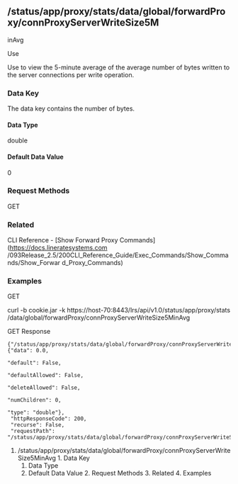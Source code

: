 ## /status/app/proxy/stats/data/global/forwardProxy/connProxyServerWriteSize5M
inAvg

Use

Use to view the 5-minute average of the average number of bytes written to the
server connections per write operation.

### Data Key

The data key contains the number of bytes.

#### Data Type

double

#### Default Data Value

0

### Request Methods

GET

### Related

CLI Reference - [Show Forward Proxy Commands](https://docs.lineratesystems.com
/093Release_2.5/200CLI_Reference_Guide/Exec_Commands/Show_Commands/Show_Forwar
d_Proxy_Commands)

### Examples

GET

curl -b cookie.jar -k https://host-70:8443/lrs/api/v1.0/status/app/proxy/stats
/data/global/forwardProxy/connProxyServerWriteSize5MinAvg

GET Response

    
    {"/status/app/proxy/stats/data/global/forwardProxy/connProxyServerWriteSize5MinAvg": {"data": 0.0,
                                                                                           "default": False,
                                                                                           "defaultAllowed": False,
                                                                                           "deleteAllowed": False,
                                                                                           "numChildren": 0,
                                                                                           "type": "double"},
     "httpResponseCode": 200,
     "recurse": False,
     "requestPath": "/status/app/proxy/stats/data/global/forwardProxy/connProxyServerWriteSize5MinAvg"}
    

  1. /status/app/proxy/stats/data/global/forwardProxy/connProxyServerWriteSize5MinAvg
    1. Data Key
      1. Data Type
      2. Default Data Value
    2. Request Methods
    3. Related
    4. Examples

